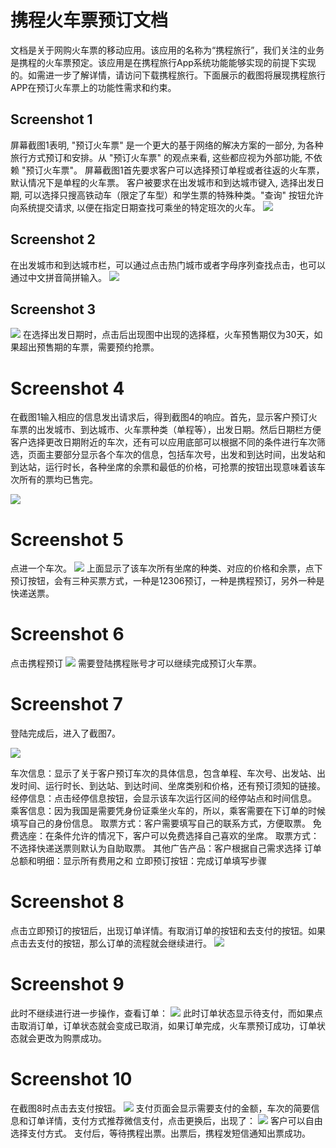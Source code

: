 # 携程火车票预订文档

文档是关于网购火车票的移动应用。该应用的名称为“携程旅行”，我们关注的业务是携程的火车票预定。该应用是在携程旅行App系统功能能够实现的前提下实现的。如需进一步了解详情，请访问下载携程旅行。下面展示的截图将展现携程旅行APP在预订火车票上的功能性需求和约束。

## Screenshot 1
屏幕截图1表明, "预订火车票" 是一个更大的基于网络的解决方案的一部分, 为各种旅行方式预订和安排。从 "预订火车票" 的观点来看, 这些都应视为外部功能, 不依赖 "预订火车票"。
屏幕截图1首先要求客户可以选择预订单程或者往返的火车票，默认情况下是单程的火车票。
客户被要求在出发城市和到达城市键入, 选择出发日期, 可以选择只搜高铁动车（限定了车型）和学生票的特殊种类。"查询" 按钮允许向系统提交请求, 以便在指定日期查找可乘坐的特定班次的火车。
![](./IMG_0259.png)
## Screenshot 2
在出发城市和到达城市栏，可以通过点击热门城市或者字母序列查找点击，也可以通过中文拼音简拼输入。
![](./IMG_0270.png)

## Screenshot 3

![](./IMG_0272.png)
在选择出发日期时，点击后出现图中出现的选择框，火车预售期仅为30天，如果超出预售期的车票，需要预约抢票。

# Screenshot 4

在截图1输入相应的信息发出请求后，得到截图4的响应。首先，显示客户预订火车票的出发城市、到达城市、火车票种类（单程等），出发日期。然后日期栏方便客户选择更改日期附近的车次，还有可以应用底部可以根据不同的条件进行车次筛选，页面主要部分显示各个车次的信息，包括车次号，出发和到达时间，出发站和到达站，运行时长，各种坐席的余票和最低的价格，可抢票的按钮出现意味着该车次所有的票均已售完。

![](./IMG_0260.png)
# Screenshot 5
点进一个车次。
![](./IMG_0262.png)
上面显示了该车次所有坐席的种类、对应的价格和余票，点下预订按钮，会有三种买票方式，一种是12306预订，一种是携程预订，另外一种是快递送票。

# Screenshot 6
点击携程预订
![](./IMG_0263.png)
需要登陆携程账号才可以继续完成预订火车票。

# Screenshot 7
登陆完成后，进入了截图7。

![](./IMG_0264.png)


车次信息：显示了关于客户预订车次的具体信息，包含单程、车次号、出发站、出发时间、运行时长、到达站、到达时间、坐席类别和价格，还有预订须知的链接。
经停信息：点击经停信息按钮，会显示该车次运行区间的经停站点和时间信息。
乘客信息：因为我国是需要凭身份证乘坐火车的，所以，乘客需要在下订单的时候填写自己的身份信息。
取票方式：客户需要填写自己的联系方式，方便取票。
免费选座：在条件允许的情况下，客户可以免费选择自己喜欢的坐席。
取票方式：不选择快递送票则默认为自助取票。
其他广告产品：客户根据自己需求选择
订单总额和明细：显示所有费用之和
立即预订按钮：完成订单填写步骤

# Screenshot 8
点击立即预订的按钮后，出现订单详情。有取消订单的按钮和去支付的按钮。如果点击去支付的按钮，那么订单的流程就会继续进行。
![](./aaa.jpg)

# Screenshot 9
此时不继续进行进一步操作，查看订单：
![](./IMG_0269.png)
此时订单状态显示待支付，而如果点击取消订单，订单状态就会变成已取消，如果订单完成，火车票预订成功，订单状态就会更改为购票成功。

# Screenshot 10
在截图8时点击去支付按钮。
![](./IMG_0267.png)
支付页面会显示需要支付的金额，车次的简要信息和订单详情，支付方式推荐微信支付，点击更换后，出现了：
![](./IMG_0268.png)
客户可以自由选择支付方式。
支付后，等待携程出票。出票后，携程发短信通知出票成功。
